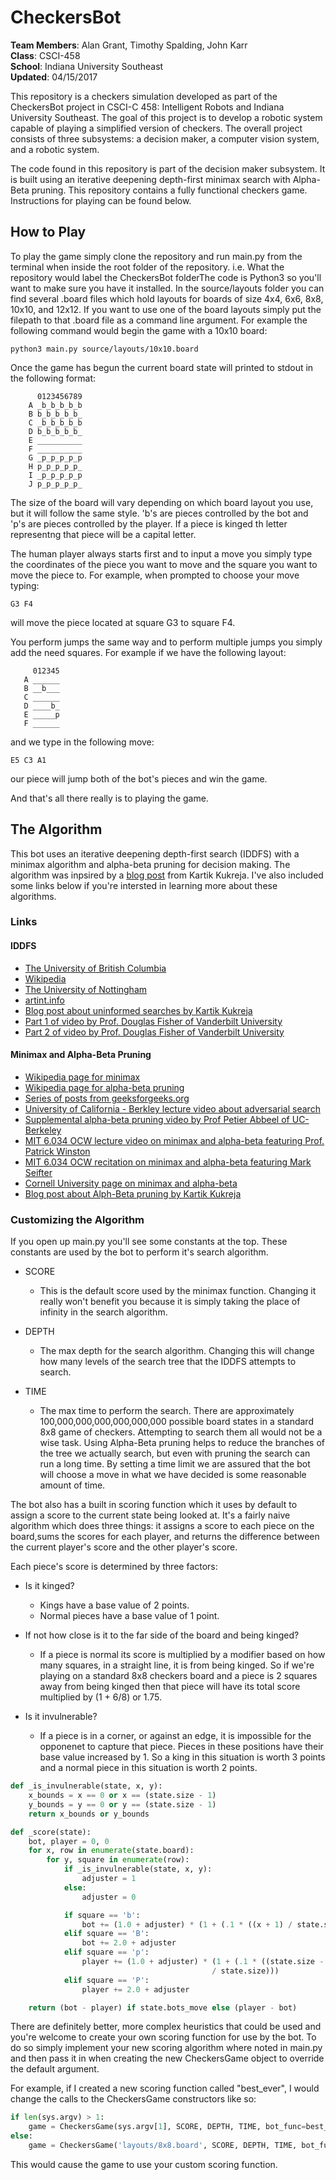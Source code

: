 # CheckersBot
**Team Members**: Alan Grant, Timothy Spalding, John Karr  
**Class**: CSCI-458  
**School**: Indiana University Southeast  
**Updated**: 04/15/2017  

This repository is a checkers simulation developed as part of the CheckersBot 
project in CSCI-C 458: Intelligent Robots and Indiana University Southeast. 
The goal of this project is to develop a robotic system capable of playing 
a simplified version of checkers. The overall project consists of three 
subsystems: a decision maker, a computer vision system, and a robotic system.  

The code found in this repository is part of the decision maker subsystem. It 
is built using an iterative deepening depth-first minimax search with 
Alpha-Beta pruning. This repository contains a fully functional checkers game. 
Instructions for playing can be found below. 

## How to Play

To play the game simply clone the repository and run main.py from the 
terminal when inside the root folder of the repository. i.e. What the 
repository would label the CheckersBot folderThe code is Python3 so you'll 
want to make sure you have it installed. In the source/layouts folder you can 
find several .board files which hold layouts for boards of size 4x4, 6x6, 8x8, 
10x10, and 12x12. If you want to use one of the board layouts simply put the 
filepath to that .board file as a command line argument. For example the 
following command would begin the game with a 10x10 board:

``python3 main.py source/layouts/10x10.board``

Once the game has begun the current board state will printed to stdout in the 
following format:  

``` 
      0123456789
    A _b_b_b_b_b
    B b_b_b_b_b_
    C _b_b_b_b_b
    D b_b_b_b_b_
    E __________
    F __________
    G _p_p_p_p_p
    H p_p_p_p_p_
    I _p_p_p_p_p
    J p_p_p_p_p_
```

The size of the board will vary depending on which board layout you use, but it 
will follow the same style. 'b's are pieces controlled by the bot and 'p's are 
pieces controlled by the player. If a piece is kinged th letter representng 
that piece will be a capital letter.  

The human player always starts first and to input a move you simply type the 
coordinates of the piece you want to move and the square you want to move the 
piece to. For example, when prompted to choose your move typing:  

``G3 F4``

will move the piece located at square G3 to square F4.  

You perform jumps the same way and to perform multiple jumps you simply add 
the need squares. For example if we have the following layout:

``` 
     012345
   A ______
   B __b___
   C ______
   D ____b_
   E _____p
   F ______
```
and we type in the following move:

``E5 C3 A1``

our piece will jump both of the bot's pieces and win the game.   

And that's all there really is to playing the game.  

## The Algorithm

This bot uses an iterative deepening depth-first search (IDDFS) with a minimax 
algorithm and alpha-beta pruning for decision making. The algorithm was inpsired by a 
[blog post](https://kartikkukreja.wordpress.com/2015/07/12/creating-a-bot-for-checkers/)
 from Kartik Kukreja. I've also included some links below if you're intersted 
in learning more about these algorithms.   

### Links

#### IDDFS

* [The University of British Columbia](https://www.cs.ubc.ca/~hutter/teaching/cpsc322/2-Search6-final.pdf)
* [Wikipedia](https://en.wikipedia.org/wiki/Iterative_deepening_depth-first_search)
* [The University of Nottingham](http://www.cs.nott.ac.uk/~pszbsl/G52APT/slides/09-Iterative-deepening.pdf)
* [artint.info](http://artint.info/html/ArtInt_62.html)
* [Blog post about uninformed searches by Kartik Kukreja](https://kartikkukreja.wordpress.com/2015/05/30/uninformed-search-algorithms/)
* [Part 1 of video by Prof. Douglas Fisher of Vanderbilt University](https://www.youtube.com/watch?v=7QcoJjSVT38)
* [Part 2 of video by Prof. Douglas Fisher of Vanderbilt University](https://www.youtube.com/watch?v=5MpT0EcOIyM)

#### Minimax and Alpha-Beta Pruning
* [Wikipedia page for minimax](https://en.wikipedia.org/wiki/Minimax)
* [Wikipedia page for alpha-beta pruning](https://en.wikipedia.org/wiki/Alpha%E2%80%93beta_pruning)
* [Series of posts from geeksforgeeks.org](http://www.geeksforgeeks.org/minimax-algorithm-in-game-theory-set-1-introduction/)
* [University of California - Berkley lecture video about adversarial search](https://www.youtube.com/watch?feature=player_embedded&v=cwbjLIahbv8)
* [Supplemental alpha-beta pruning video by Prof Petier Abbeel of UC-Berkeley](https://www.youtube.com/watch?v=xBXHtz4Gbdo)
* [MIT 6.034 OCW lecture video on minimax and alpha-beta featuring Prof. Patrick Winston](https://www.youtube.com/watch?v=STjW3eH0Cik)
* [MIT 6.034 OCW recitation on minimax and alpha-beta featuring Mark Seifter](https://www.youtube.com/watch?v=hM2EAvMkhtk)
* [Cornell University page on minimax and alpha-beta](https://www.cs.cornell.edu/courses/cs312/2002sp/lectures/rec21.htm)
* [Blog post about Alph-Beta pruning by Kartik Kukreja](https://kartikkukreja.wordpress.com/2014/06/29/alphabetasearch/)
 
### Customizing the Algorithm
If you open up main.py you'll see some constants at the top. These constants 
are used by the bot to perform it's search algorithm.

* SCORE
  * This is the default score used by the minimax function. Changing it really 
won't benefit you because it is simply taking the place of infinity in the 
search algorithm. 

* DEPTH
  * The max depth for the search algorithm. Changing this will change how 
many levels of the search tree that the IDDFS attempts to search.

* TIME
  * The max time to perform the search. There are approximately 
100,000,000,000,000,000,000 possible board states in a standard 8x8 game of 
checkers. Attempting to search them all would not be a wise task. Using 
Alpha-Beta pruning helps to reduce the branches of the tree we actually search,
but even with pruning the search can run a long time. By setting a time limit
 we are assured that the bot will choose a move in what we have decided is some
 reasonable amount of time.

The bot also has a built in scoring function which it uses by default to assign
a score to the current state being looked at. It's a fairly naive algorithm 
which does three things: it assigns a score to each piece on the board,sums the
scores for each player, and returns the difference between the current player's 
score and the other player's score.

Each piece's score is determined by three factors: 

* Is it kinged?
  * Kings have a base value of 2 points. 
  * Normal pieces have a base value of 1 point.

* If not how close is it to the far side of the board and being kinged?
  * If a piece is normal its score is multiplied by a modifier based on how many 
squares, in a straight line, it is from being kinged. So if we're playing on a 
standard 8x8 checkers board and a piece is 2 squares away from being kinged 
then that piece will have its total score multiplied by (1 + 6/8) or 1.75.

* Is it invulnerable?

  * If a piece is in a corner, or against an edge, it is impossible for the 
opponenet to capture that piece. Pieces in these positions have their base 
value increased by 1. So a king in this situation is worth 3 points and a 
normal piece in this situation is worth 2 points.

```python
def _is_invulnerable(state, x, y):
    x_bounds = x == 0 or x == (state.size - 1)
    y_bounds = y == 0 or y == (state.size - 1)
    return x_bounds or y_bounds

def _score(state):
    bot, player = 0, 0
    for x, row in enumerate(state.board):
        for y, square in enumerate(row):
            if _is_invulnerable(state, x, y):
                adjuster = 1 
            else:
                adjuster = 0

            if square == 'b':
                bot += (1.0 + adjuster) * (1 + (.1 * ((x + 1) / state.size)))
            elif square == 'B':
                bot += 2.0 + adjuster
            elif square == 'p':
                player += (1.0 + adjuster) * (1 + (.1 * ((state.size - x) 
                                             / state.size)))
            elif square == 'P':
                player += 2.0 + adjuster

    return (bot - player) if state.bots_move else (player - bot)
```

There are definitely better, more complex heuristics that could be used and 
you're welcome to create your own scoring function for use by the bot. To do 
so simply implement your new scoring algorithm where noted in main.py and then 
pass it in when creating the new CheckersGame object to override the default 
argument.  

For example, if I created a new scoring function called "best_ever", I would 
change the calls to the CheckersGame constructors like so:

```python
if len(sys.argv) > 1:
    game = CheckersGame(sys.argv[1], SCORE, DEPTH, TIME, bot_func=best_ever)
else:
    game = CheckersGame('layouts/8x8.board', SCORE, DEPTH, TIME, bot_func=best_ever)
```

This would cause the game to use your custom scoring function. 
